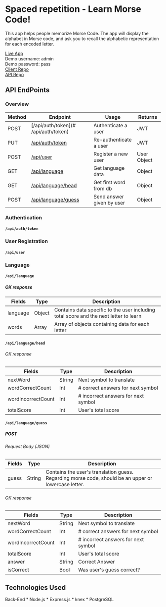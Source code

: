 # Spaced repetition - Learn Morse Code!

This app helps people memorize Morse Code. The app will display the alphabet in Morse code, and ask you to recall the alphabetic representation for each encoded letter.

[Live App](https://m-o-r-s-e.now.sh/)  
Demo username: admin<br/>
Demo password: pass<br/>
[Client Repo](https://github.com/thinkful-ei-gecko/quasar-nandana-spaced-repetition-client)  
[API Repo](https://github.com/thinkful-ei-gecko/quasar-nandana-spaced-repetition-server)  

## API EndPoints
### Overview
| Method | Endpoint            | Usage                      | Returns      |
| ------ | --------            | -----                      | -------      |
| POST   | [/api/auth/token](# /api/auth/token)     | Authenticate a user        | JWT          | 
| PUT    | [/api/auth/token](#/api/auth/token)     | Re-authenticate a user     | JWT          | 
| POST   | [/api/user](#####\/api\/language\/head)          | Register a new user        | User Object  | 
| GET    | [/api/language](####/api/language/head)       | Get language data          |  Object      | 
| GET    | [/api/language/head](####`/api/language/head`)  | Get first word from db     |  Object  | 
| POST   | [/api/language/guess](#technologies-used) | Send answer given by user  |  Object  | 

### Authentication
#### `/api/auth/token`

### User Registration
#### `/api/user`

### Language
#### `/api/language`
##### OK response
| Fields          | Type    | Description                           |
| ---             | ---     | ---                                   |
| language        | Object  | Contains data specific to the user including total score and the next letter to learn                            |
| words           | Array   | Array of objects containing data for each letter     |


#### `/api/language/head`
###### OK response
| Fields              | Type    | Description                           |
| ---                 | ---     | ---                                   |
| nextWord            | String  | Next symbol to translate              |
| wordCorrectCount    | Int     | # correct answers for next symbol     |
| wordIncorrectCount  | Int     | # incorrect answers for next symbol   |
| totalScore          | Int     | User's total score                    |

#### `/api/language/guess`
##### POST
###### Request Body (JSON)
| Fields |  Type  | Description |
| ---    | ---    | ---         |
| guess  | String | Contains the user's translation guess. Regarding morse code, should be an upper or lowercase letter. |

###### OK response
| Fields              | Type    | Description |
| ---                 | ---     | ---         |
| nextWord            | String  | Next symbol to translate                |
| wordCorrectCount    | Int     | # correct answers for next symbol |
| wordIncorrectCount  | Int     | # incorrect answers for next symbol|
| totalScore          | Int     | User's total score |
| answer              | String  | Correct Answer |
| isCorrect           | Bool    | Was user's guess correct? |

## Technologies Used

Back-End * Node.js * Express.js * knex * PostgreSQL